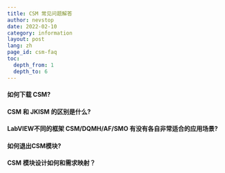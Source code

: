 ```yaml
---
title: CSM 常见问题解答
author: nevstop
date: 2022-02-10
category: information
layout: post
lang: zh
page_id: csm-faq
toc:
  depth_from: 1
  depth_to: 6
---
```



#### 如何下载 CSM?

#### CSM 和 JKISM 的区别是什么?

#### LabVIEW不同的框架 CSM/DQMH/AF/SMO 有没有各自非常适合的应用场景?

#### 如何退出CSM模块?

#### CSM 模块设计如何和需求映射？



